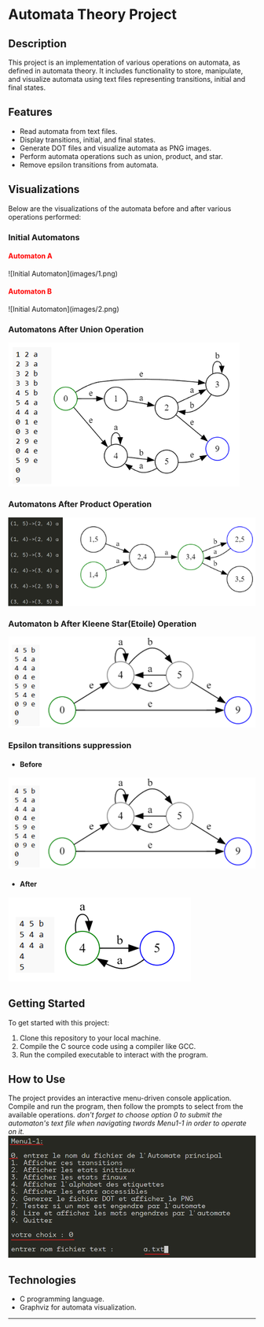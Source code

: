 # Automata Theory Project

## Description
This project is an implementation of various operations on automata, as defined in automata theory. It includes functionality to store, manipulate, and visualize automata using text files representing transitions, initial and final states.


## Features
- Read automata from text files.
- Display transitions, initial, and final states.
- Generate DOT files and visualize automata as PNG images.
- Perform automata operations such as union, product, and star.
- Remove epsilon transitions from automata.


## Visualizations
Below are the visualizations of the automata before and after various operations performed:


### Initial Automatons

<h4 style="color: red;">Automaton A</h4>
![Initial Automaton](images/1.png)

<h4 style="color: red;">Automaton B</h4>
![Initial Automaton](images/2.png)

### Automatons After Union Operation
![Automaton After Union](images/3.png)

### Automatons After Product Operation
![Automaton After Product](images/4.png)

### Automaton b After Kleene Star(Etoile) Operation
![Automaton After Product](images/5.png)

### Epsilon transitions suppression

- #### Before 
![Automaton After Product](images/5.png)

- #### After 
![Automaton After Product](images/2.png)


## Getting Started
To get started with this project:

1. Clone this repository to your local machine.
2. Compile the C source code using a compiler like GCC.
3. Run the compiled executable to interact with the program.


## How to Use
The project provides an interactive menu-driven console application. Compile and run the program, then follow the prompts to select from the available operations.
 *don't forget to choose option 0 to submit the automaton's text file when navigating twords Menu1-1 in order to operate on it.*
![Automaton After Product](images/Tuto.png)


## Technologies
- C programming language.
- Graphviz for automata visualization.

---